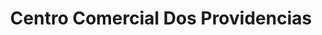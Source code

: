 ---
title: "Centro Comercial Dos Providencias"
url: /providencia/centro-comercial-dos-providencias/
shop: general
---